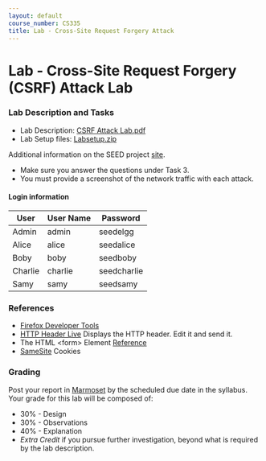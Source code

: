 ```yaml
---
layout: default
course_number: CS335
title: Lab - Cross-Site Request Forgery Attack
---
```


# Lab - Cross-Site Request Forgery (CSRF) Attack Lab

### Lab Description and Tasks

- Lab Description: [CSRF Attack Lab.pdf](scrf\Web_CSRF_Elgg.pdf)
- Lab Setup files: [Labsetup.zip](csrf\Labsetup.zip)

Additional information on the SEED project [site](https://seedsecuritylabs.org/Labs_20.04/Web/Web_CSRF_Elgg/).

- Make sure you answer the questions under Task 3.
- You must provide a screenshot of the network traffic with each attack.

#### Login information

User | User Name | Password
-----|----------|---------
Admin | admin | seedelgg
Alice | alice | seedalice
Boby | boby | seedboby
Charlie | charlie | seedcharlie
Samy | samy | seedsamy

### References

 - [Firefox Developer Tools](https://developer.mozilla.org/en-US/docs/Tools)
 - [HTTP Header Live](https://addons.mozilla.org/en-US/firefox/addon/http-header-live/) Displays the HTTP header. Edit it and send it.
 - The HTML &lt;form&gt; Element [Reference](https://developer.mozilla.org/en-US/docs/Web/HTML/Element/form)
 - [SameSite](https://developer.mozilla.org/en-US/docs/Web/HTTP/Headers/Set-Cookie/SameSite) Cookies

### Grading

Post your report in [Marmoset](https://cs.ycp.edu/marmoset) by the scheduled due date in the syllabus. Your grade for this lab will be composed of:
- 30% - Design
- 30% - Observations
- 40% - Explanation
- *Extra Credit* if you pursue further investigation, beyond what is required by the lab description.
